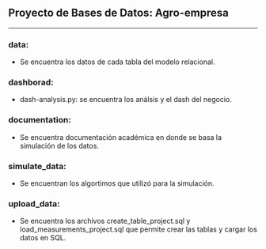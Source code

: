 ## Proyecto de Bases de Datos: Agro-empresa
----

### data: 
- Se encuentra los datos de cada tabla del modelo relacional.

### dashborad: 
- dash-analysis.py: se encuentra los análsis y el dash del negocio.

### documentation:
- Se encuentra documentación académica en donde se basa la simulación de los datos.

### simulate_data:
- Se encuentran los algortimos que utilizó para la simulación.

### upload_data:
- Se encuentra los archivos create_table_project.sql y load_measurements_project.sql que permite crear las tablas y cargar los datos en SQL.
